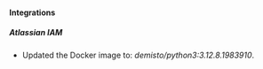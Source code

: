 
#### Integrations

##### Atlassian IAM

- Updated the Docker image to: *demisto/python3:3.12.8.1983910*.

